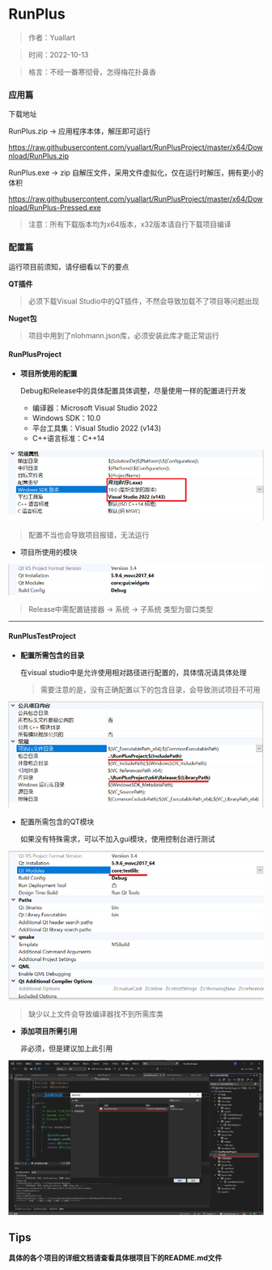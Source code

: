 # RunPlus

> 作者：Yuallart

> 时间：2022-10-13

> 格言：不经一番寒彻骨，怎得梅花扑鼻香

### 应用篇

下载地址

RunPlus.zip -> 应用程序本体，解压即可运行				

 https://raw.githubusercontent.com/yuallart/RunPlusProject/master/x64/Download/RunPlus.zip

RunPlus.exe -> zip   自解压文件，采用文件虚拟化，仅在运行时解压，拥有更小的体积

https://raw.githubusercontent.com/yuallart/RunPlusProject/master/x64/Download/RunPlus-Pressed.exe

> 注意：所有下载版本均为x64版本，x32版本请自行下载项目编译

### 配置篇

运行项目前须知，请仔细看以下的要点

**QT插件**

> 必须下载Visual Studio中的QT插件，不然会导致加载不了项目等问题出现

**Nuget包**

> 项目中用到了nlohmann.json库，必须安装此库才能正常运行

#### RunPlusProject

- **项目所使用的配置**

  Debug和Release中的具体配置具体调整，尽量使用一样的配置进行开发

  - 编译器：Microsoft Visual Studio 2022
  - Windows SDK：10.0
  - 平台工具集：Visual Studio 2022 (v143)
  - C++语言标准：C++14

![Screenshot 2022-10-13 141724](README.assets/Screenshot%202022-10-13%20141724.png)

> 配置不当也会导致项目报错，无法运行
- 项目所使用的模块

![image-20221013142604551](README.assets/image-20221013142604551.png)

> Release中需配置链接器 -> 系统 -> 子系统 类型为窗口类型

---

#### RunPlusTestProject

- **配置所需包含的目录**

  在visual studio中是允许使用相对路径进行配置的，具体情况请具体处理
  
  > 需要注意的是，没有正确配置以下的包含目录，会导致测试项目不可用

![image-20221013140504765](README.assets/image-20221013140504765.png)

- 配置所需包含的QT模块

  如果没有特殊需求，可以不加入gui模块，使用控制台进行测试

![image-20221013140805290](README.assets/image-20221013140805290.png)

> 缺少以上文件会导致编译器找不到所需库类

- **添加项目所需引用**

  非必须，但是建议加上此引用

![image-20221013141327983](README.assets/image-20221013141327983.png)

## Tips

**具体的各个项目的详细文档请查看具体根项目下的README.md文件**

